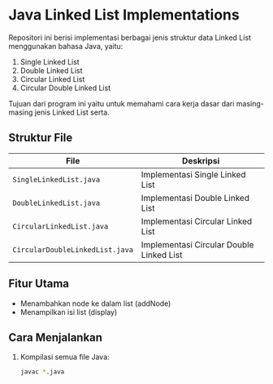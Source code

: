 # Java Linked List Implementations

Repositori ini berisi implementasi berbagai jenis struktur data Linked List menggunakan bahasa Java, yaitu:

1. Single Linked List
2. Double Linked List
3. Circular Linked List
4. Circular Double Linked List

Tujuan dari program ini yaitu untuk memahami cara kerja dasar dari masing-masing jenis Linked List serta.

## Struktur File

| File                            | Deskripsi                                                  |
|---------------------------------|------------------------------------------------------------|
| `SingleLinkedList.java`         | Implementasi Single Linked List                            |
| `DoubleLinkedList.java`         | Implementasi Double Linked List                            |
| `CircularLinkedList.java`       | Implementasi Circular Linked List                          |
| `CircularDoubleLinkedList.java` | Implementasi Circular Double Linked List                   |

## Fitur Utama

- Menambahkan node ke dalam list (addNode)
- Menampilkan isi list (display)

## Cara Menjalankan

1. Kompilasi semua file Java:
   ```bash
   javac *.java
